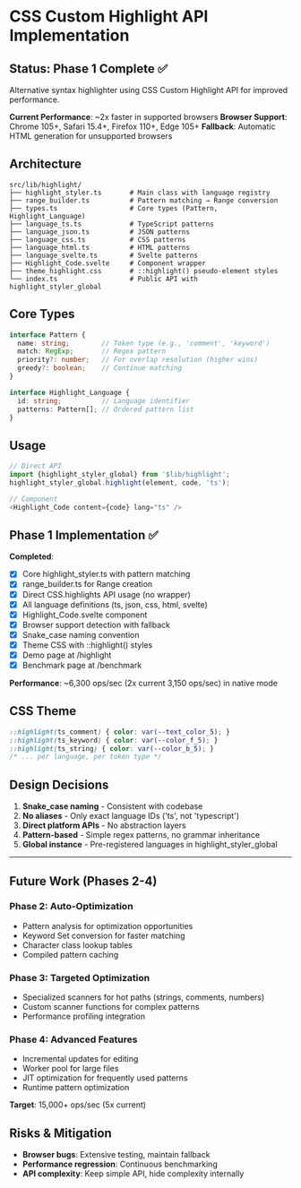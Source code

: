 # CSS Custom Highlight API Implementation

## Status: Phase 1 Complete ✅

Alternative syntax highlighter using CSS Custom Highlight API for improved performance.

**Current Performance**: ~2x faster in supported browsers
**Browser Support**: Chrome 105+, Safari 15.4+, Firefox 110+, Edge 105+
**Fallback**: Automatic HTML generation for unsupported browsers

## Architecture

```
src/lib/highlight/
├── highlight_styler.ts       # Main class with language registry
├── range_builder.ts          # Pattern matching → Range conversion
├── types.ts                  # Core types (Pattern, Highlight_Language)
├── language_ts.ts            # TypeScript patterns
├── language_json.ts          # JSON patterns
├── language_css.ts           # CSS patterns
├── language_html.ts          # HTML patterns
├── language_svelte.ts        # Svelte patterns
├── Highlight_Code.svelte     # Component wrapper
├── theme_highlight.css       # ::highlight() pseudo-element styles
└── index.ts                  # Public API with highlight_styler_global
```

## Core Types

```typescript
interface Pattern {
  name: string;        // Token type (e.g., 'comment', 'keyword')
  match: RegExp;       // Regex pattern
  priority?: number;   // For overlap resolution (higher wins)
  greedy?: boolean;    // Continue matching
}

interface Highlight_Language {
  id: string;          // Language identifier
  patterns: Pattern[]; // Ordered pattern list
}
```

## Usage

```typescript
// Direct API
import {highlight_styler_global} from '$lib/highlight';
highlight_styler_global.highlight(element, code, 'ts');

// Component
<Highlight_Code content={code} lang="ts" />
```

## Phase 1 Implementation ✅

**Completed**:
- [x] Core highlight_styler.ts with pattern matching
- [x] range_builder.ts for Range creation
- [x] Direct CSS.highlights API usage (no wrapper)
- [x] All language definitions (ts, json, css, html, svelte)
- [x] Highlight_Code.svelte component
- [x] Browser support detection with fallback
- [x] Snake_case naming convention
- [x] Theme CSS with ::highlight() styles
- [x] Demo page at /highlight
- [x] Benchmark page at /benchmark

**Performance**: ~6,300 ops/sec (2x current 3,150 ops/sec) in native mode

## CSS Theme

```css
::highlight(ts_comment) { color: var(--text_color_5); }
::highlight(ts_keyword) { color: var(--color_f_5); }
::highlight(ts_string) { color: var(--color_b_5); }
/* ... per language, per token type */
```

## Design Decisions

1. **Snake_case naming** - Consistent with codebase
2. **No aliases** - Only exact language IDs ('ts', not 'typescript')
3. **Direct platform APIs** - No abstraction layers
4. **Pattern-based** - Simple regex patterns, no grammar inheritance
5. **Global instance** - Pre-registered languages in highlight_styler_global

---

## Future Work (Phases 2-4)

### Phase 2: Auto-Optimization
- Pattern analysis for optimization opportunities
- Keyword Set conversion for faster matching
- Character class lookup tables
- Compiled pattern caching

### Phase 3: Targeted Optimization
- Specialized scanners for hot paths (strings, comments, numbers)
- Custom scanner functions for complex patterns
- Performance profiling integration

### Phase 4: Advanced Features
- Incremental updates for editing
- Worker pool for large files
- JIT optimization for frequently used patterns
- Runtime pattern optimization

**Target**: 15,000+ ops/sec (5x current)

## Risks & Mitigation

- **Browser bugs**: Extensive testing, maintain fallback
- **Performance regression**: Continuous benchmarking
- **API complexity**: Keep simple API, hide complexity internally
